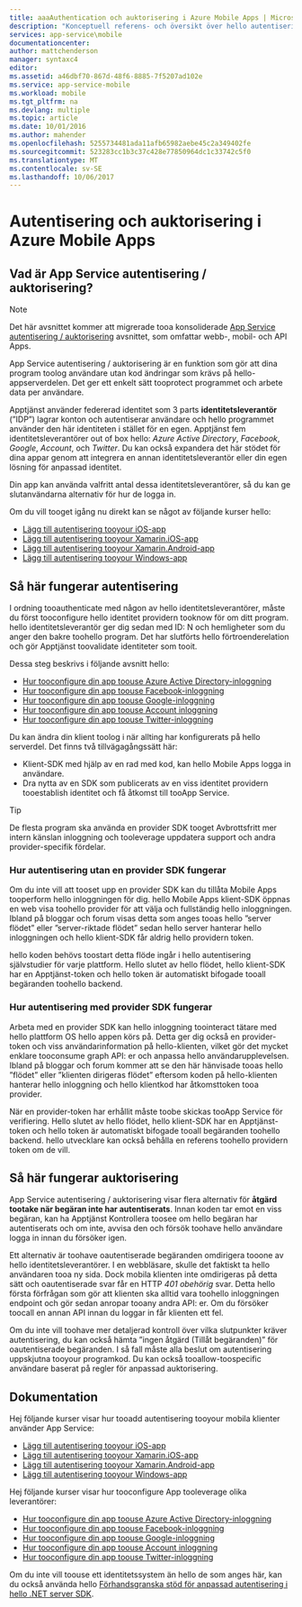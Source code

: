 ```yaml
---
title: aaaAuthentication och auktorisering i Azure Mobile Apps | Microsoft Docs
description: "Konceptuell referens- och översikt över hello autentisering / auktorisering funktion för Azure Mobile Apps"
services: app-service\mobile
documentationcenter: 
author: mattchenderson
manager: syntaxc4
editor: 
ms.assetid: a46dbf70-867d-48f6-8885-7f5207ad102e
ms.service: app-service-mobile
ms.workload: mobile
ms.tgt_pltfrm: na
ms.devlang: multiple
ms.topic: article
ms.date: 10/01/2016
ms.author: mahender
ms.openlocfilehash: 5255734481ada11afb65982aebe45c2a349402fe
ms.sourcegitcommit: 523283cc1b3c37c428e77850964dc1c33742c5f0
ms.translationtype: MT
ms.contentlocale: sv-SE
ms.lasthandoff: 10/06/2017
---
```

# <a name="authentication-and-authorization-in-azure-mobile-apps"></a>Autentisering och auktorisering i Azure Mobile Apps
## <a name="what-is-app-service-authentication--authorization"></a>Vad är App Service autentisering / auktorisering?
> [!NOTE]
> Det här avsnittet kommer att migrerade tooa konsoliderade [App Service autentisering / auktorisering](../app-service/app-service-authentication-overview.md) avsnittet, som omfattar webb-, mobil- och API Apps.
> 
> 

App Service autentisering / auktorisering är en funktion som gör att dina program toolog användare utan kod ändringar som krävs på hello-appserverdelen. Det ger ett enkelt sätt tooprotect programmet och arbete data per användare.

Apptjänst använder federerad identitet som 3 parts **identitetsleverantör** (”IDP”) lagrar konton och autentiserar användare och hello programmet använder den här identiteten i stället för en egen. Apptjänst fem identitetsleverantörer out of box hello: *Azure Active Directory*, *Facebook*, *Google*, *Account*, och *Twitter*. Du kan också expandera det här stödet för dina appar genom att integrera en annan identitetsleverantör eller din egen lösning för anpassad identitet.

Din app kan använda valfritt antal dessa identitetsleverantörer, så du kan ge slutanvändarna alternativ för hur de logga in.

Om du vill tooget igång nu direkt kan se något av följande kurser hello:

* [Lägg till autentisering tooyour iOS-app]
* [Lägg till autentisering tooyour Xamarin.iOS-app]
* [Lägg till autentisering tooyour Xamarin.Android-app]
* [Lägg till autentisering tooyour Windows-app]

## <a name="how-authentication-works"></a>Så här fungerar autentisering
I ordning tooauthenticate med någon av hello identitetsleverantörer, måste du först tooconfigure hello identitet providern tooknow för om ditt program. hello identitetsleverantör ger dig sedan med ID: N och hemligheter som du anger den bakre toohello program. Det har slutförts hello förtroenderelation och gör Apptjänst toovalidate identiteter som tooit.

Dessa steg beskrivs i följande avsnitt hello:

* [Hur tooconfigure din app toouse Azure Active Directory-inloggning]
* [Hur tooconfigure din app toouse Facebook-inloggning]
* [Hur tooconfigure din app toouse Google-inloggning]
* [Hur tooconfigure din app toouse Account inloggning]
* [Hur tooconfigure din app toouse Twitter-inloggning]

Du kan ändra din klient toolog i när allting har konfigurerats på hello serverdel. Det finns två tillvägagångssätt här:

* Klient-SDK med hjälp av en rad med kod, kan hello Mobile Apps logga in användare.
* Dra nytta av en SDK som publicerats av en viss identitet providern tooestablish identitet och få åtkomst till tooApp Service.

> [!TIP]
> De flesta program ska använda en provider SDK tooget Avbrottsfritt mer intern känslan inloggning och tooleverage uppdatera support och andra provider-specifik fördelar.
> 
> 

### <a name="how-authentication-without-a-provider-sdk-works"></a>Hur autentisering utan en provider SDK fungerar
Om du inte vill att tooset upp en provider SDK kan du tillåta Mobile Apps tooperform hello inloggningen för dig. hello Mobile Apps klient-SDK öppnas en web visa toohello provider för att välja och fullständig hello inloggningen. Ibland på bloggar och forum visas detta som anges tooas hello ”server flödet” eller ”server-riktade flödet” sedan hello server hanterar hello inloggningen och hello klient-SDK får aldrig hello providern token.

hello koden behövs toostart detta flöde ingår i hello autentisering självstudier för varje plattform. Hello slutet av hello flödet, hello klient-SDK har en Apptjänst-token och hello token är automatiskt bifogade tooall begäranden toohello backend.

### <a name="how-authentication-with-a-provider-sdk-works"></a>Hur autentisering med provider SDK fungerar
Arbeta med en provider SDK kan hello inloggning toointeract tätare med hello plattform OS hello appen körs på. Detta ger dig också en provider-token och viss användarinformation på hello-klienten, vilket gör det mycket enklare tooconsume graph API: er och anpassa hello användarupplevelsen. Ibland på bloggar och forum kommer att se den här hänvisade tooas hello ”flödet” eller ”klienten dirigeras flödet” eftersom koden på hello-klienten hanterar hello inloggning och hello klientkod har åtkomsttoken tooa provider.

När en provider-token har erhållit måste toobe skickas tooApp Service för verifiering. Hello slutet av hello flödet, hello klient-SDK har en Apptjänst-token och hello token är automatiskt bifogade tooall begäranden toohello backend. hello utvecklare kan också behålla en referens toohello providern token om de vill.

## <a name="how-authorization-works"></a>Så här fungerar auktorisering
App Service autentisering / auktorisering visar flera alternativ för **åtgärd tootake när begäran inte har autentiserats**. Innan koden tar emot en viss begäran, kan ha Apptjänst Kontrollera toosee om hello begäran har autentiserats och om inte, avvisa den och försök toohave hello användare logga in innan du försöker igen.

Ett alternativ är toohave oautentiserade begäranden omdirigera tooone av hello identitetsleverantörer. I en webbläsare, skulle det faktiskt ta hello användaren tooa ny sida. Dock mobila klienten inte omdirigeras på detta sätt och oautentiserade svar får en HTTP *401 obehörig* svar. Detta hello första förfrågan som gör att klienten ska alltid vara toohello inloggningen endpoint och gör sedan anropar tooany andra API: er. Om du försöker toocall en annan API innan du loggar in får klienten ett fel.

Om du inte vill toohave mer detaljerad kontroll över vilka slutpunkter kräver autentisering, du kan också hämta ”ingen åtgärd (Tillåt begäranden)” för oautentiserade begäranden. I så fall måste alla beslut om autentisering uppskjutna tooyour programkod. Du kan också tooallow-toospecific användare baserat på regler för anpassad auktorisering.

## <a name="documentation"></a>Dokumentation
Hej följande kurser visar hur tooadd autentisering tooyour mobila klienter använder App Service:

* [Lägg till autentisering tooyour iOS-app]
* [Lägg till autentisering tooyour Xamarin.iOS-app]
* [Lägg till autentisering tooyour Xamarin.Android-app]
* [Lägg till autentisering tooyour Windows-app]

Hej följande kurser visar hur tooconfigure App tooleverage olika leverantörer:

* [Hur tooconfigure din app toouse Azure Active Directory-inloggning]
* [Hur tooconfigure din app toouse Facebook-inloggning]
* [Hur tooconfigure din app toouse Google-inloggning]
* [Hur tooconfigure din app toouse Account inloggning]
* [Hur tooconfigure din app toouse Twitter-inloggning]

Om du inte vill toouse ett identitetssystem än hello de som anges här, kan du också använda hello [Förhandsgranska stöd för anpassad autentisering i hello .NET server SDK](app-service-mobile-dotnet-backend-how-to-use-server-sdk.md#custom-auth).

[Lägg till autentisering tooyour iOS-app]: app-service-mobile-ios-get-started-users.md
[Lägg till autentisering tooyour Xamarin.iOS-app]: app-service-mobile-xamarin-ios-get-started-users.md
[Lägg till autentisering tooyour Xamarin.Android-app]: app-service-mobile-xamarin-android-get-started-users.md
[Lägg till autentisering tooyour Windows-app]: app-service-mobile-windows-store-dotnet-get-started-users.md

[Hur tooconfigure din app toouse Azure Active Directory-inloggning]: app-service-mobile-how-to-configure-active-directory-authentication.md
[Hur tooconfigure din app toouse Facebook-inloggning]: app-service-mobile-how-to-configure-facebook-authentication.md
[Hur tooconfigure din app toouse Google-inloggning]: app-service-mobile-how-to-configure-google-authentication.md
[Hur tooconfigure din app toouse Account inloggning]: app-service-mobile-how-to-configure-microsoft-authentication.md
[Hur tooconfigure din app toouse Twitter-inloggning]: app-service-mobile-how-to-configure-twitter-authentication.md
